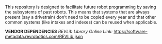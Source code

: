 This repository is designed to facilitate future robot programming by saving the subsystems of past robots. This means that systems that are always present (say a drivetrain) don't need to be copied every year and that other common systems (like intakes and indexes) can be reused when applicable.

**VENDOR DEPENDENCIES**
*REVLib Library Online Link:* https://software-metadata.revrobotics.com/REVLib.json

